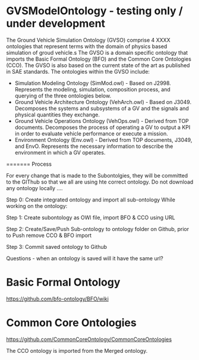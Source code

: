 # GVSModelOntology - testing only / under development
The Ground Vehicle Simulation Ontology (GVSO) comprise 4 XXXX ontologies that represent terms with the domain of physics based simulation of groud vehicle.s The GVSO is a domain specific ontology that imports the Basic Formal Ontology (BFO) and the Common Core Ontologies (CCO). The GVSO is also based on the current state of the art as published in SAE standards. The ontologies within the GVSO include:

* Simulation Modeling Ontology (SimMod.owl) - Based on J2998. Represents the modeling, simulation, composition process, and querying of the three ontologies below.
* Ground Vehicle Architecture Ontology (VehArch.owl) - Based on J3049. Decomposes the systems and subsystems of a GV and the signals and physical quantities they exchange.
* Ground Vehicle Operations Ontology (VehOps.owl) - Derived from TOP documents. Decomposes the process of operating a GV to output a KPI in order to evaluate vehicle performance or execute a mission.
* Environment Ontology (Env.owl) - Derived from TOP documents, J3049, and EnvO. Represents the necessary information to describe the environment in which a GV operates.

=======
Process



For every change that is made to the Subontolgies, they will be committed to the GIThub so that we all are using hte correct ontology.
Do not download any ontology locally ....

Step 0: Create integrated ontology and import all sub-ontology
While working on the ontology: 

Step 1: Create subontology as OWl file, import BFO & CCO using URL

Step 2: Create/Save/Push Sub-ontology to ontology folder on Github, prior to Push remove CCO & BFO import 

Step 3: Commit saved ontology to Github

Questions - when an ontology is saved will it have the same url?

# Basic Formal Ontology
https://github.com/bfo-ontology/BFO/wiki


# Common Core Ontologies
https://github.com/CommonCoreOntology/CommonCoreOntologies

The CCO ontology is imported from the Merged ontology. 
